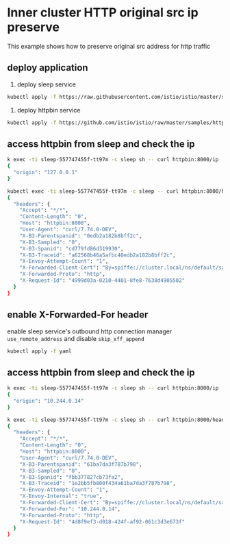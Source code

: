 # Inner cluster HTTP original src ip preserve

This example shows how to preserve original src address for http traffic

## deploy application

1. deploy sleep service

```bash
kubectl apply -f https://raw.githubusercontent.com/istio/istio/master/samples/sleep/sleep.yaml
```

1. deploy httpbin service


```bash
kubectl apply -f https://github.com/istio/istio/raw/master/samples/httpbin/httpbin.yaml
```

## access httpbin from sleep and check the ip

```bash
k exec -ti sleep-557747455f-tt97m -c sleep sh -- curl httpbin:8000/ip
{
  "origin": "127.0.0.1"
}

kubectl exec -ti sleep-557747455f-tt97m -c sleep -- curl httpbin:8000/headers?show_env=1
{
  "headers": {
    "Accept": "*/*",
    "Content-Length": "0",
    "Host": "httpbin:8000",
    "User-Agent": "curl/7.74.0-DEV",
    "X-B3-Parentspanid": "0edb2a182b8bff2c",
    "X-B3-Sampled": "0",
    "X-B3-Spanid": "cd779fd86d319930",
    "X-B3-Traceid": "a62568b46a5afbc40edb2a182b8bff2c",
    "X-Envoy-Attempt-Count": "1",
    "X-Forwarded-Client-Cert": "By=spiffe://cluster.local/ns/default/sa/httpbin;Hash=a961a0ee79e13d3df02d31c40f4c9235b1e20eeea3150a60846c7d5780796202;Subject=\"\";URI=spiffe://cluster.local/ns/default/sa/sleep",
    "X-Forwarded-Proto": "http",
    "X-Request-Id": "4999d03a-0210-4401-8fe8-7638d4905502"
  }
}
```

## enable X-Forwarded-For header

enable sleep service's outbound http connection manager `use_remote_address` and disable `skip_xff_append`

```bash
kubectl apply -f yaml
```

## access httpbin from sleep and check the ip

```bash
k exec -ti sleep-557747455f-tt97m -c sleep sh -- curl httpbin:8000/ip
{
  "origin": "10.244.0.14"
}

k exec -ti sleep-557747455f-tt97m -c sleep sh -- curl httpbin:8000/headers?show_env=1
{
  "headers": {
    "Accept": "*/*",
    "Content-Length": "0",
    "Host": "httpbin:8000",
    "User-Agent": "curl/7.74.0-DEV",
    "X-B3-Parentspanid": "61ba7da3f787b798",
    "X-B3-Sampled": "0",
    "X-B3-Spanid": "fbb377827cb73fa2",
    "X-B3-Traceid": "1e2bb5fb800f434a61ba7da3f787b798",
    "X-Envoy-Attempt-Count": "1",
    "X-Envoy-Internal": "true",
    "X-Forwarded-Client-Cert": "By=spiffe://cluster.local/ns/default/sa/httpbin;Hash=a961a0ee79e13d3df02d31c40f4c9235b1e20eeea3150a60846c7d5780796202;Subject=\"\";URI=spiffe://cluster.local/ns/default/sa/sleep",
    "X-Forwarded-For": "10.244.0.14",
    "X-Forwarded-Proto": "http",
    "X-Request-Id": "4d8f9ef3-d018-424f-af92-061c3d3e673f"
  }
}
```



